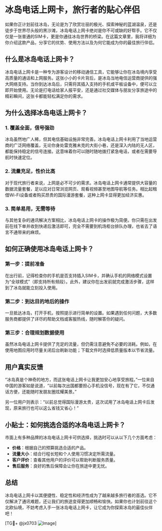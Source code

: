 # 冰岛电话上网卡，旅行者的贴心伴侣

如果你正计划前往冰岛，无论是为了欣赏壮丽的极光、探索神秘的蓝湖温泉，还是徒步于世界尽头般的黑沙滩，冰岛电话上网卡绝对是你不可或缺的好帮手。它不仅仅是一张普通的SIM卡，更是你通往冰岛世界的桥梁。在这篇文章里，我将详细为你介绍这款产品，分享它的优势、使用方法以及为何它能成为你的最佳旅行伴侣。

## 什么是冰岛电话上网卡？

冰岛电话上网卡是一种专为游客设计的移动通信工具，它能够让你在冰岛境内享受高质量的通话和上网服务。这张小小的卡片背后，是冰岛当地电信运营商提供的强大网络支持。当你到达冰岛后，只需将其插入支持的手机或平板设备中，便可以立即开始使用。无论是打电话给家人报平安，还是通过社交媒体与朋友分享旅途中的精彩瞬间，这张卡都能轻松满足你的需求。

## 为什么选择冰岛电话上网卡？

### 1. **覆盖全面，信号强劲**
冰岛虽然地广人稀，但其电信基础设施非常完善。冰岛电话上网卡利用了当地运营商的广泛网络覆盖，无论你身处雷克雅未克的大街小巷，还是深入内陆的无人区，都能保持稳定的信号连接。这意味着你可以随时随地拨打紧急电话，或者在需要导航时快速定位。

### 2. **流量充足，性价比高**
对于现代旅行者来说，上网是必不可少的需求。冰岛电话上网卡通常提供大容量的数据流量套餐，足以应对日常浏览网页、观看视频甚至地图导航等任务。相比起租借Wi-Fi设备或者购买昂贵的国际漫游套餐，这种上网卡显得更加经济实惠。

### 3. **简单易用，无需等待**
与其他复杂的通讯解决方案相比，冰岛电话上网卡的操作极为简便。你只需在出发前在线下单并收到快递后激活即可，完全不需要到机场柜台排队办理，也省去了语言不通带来的麻烦。

## 如何正确使用冰岛电话上网卡？

### 第一步：提前准备
在出行前，记得检查你的手机是否支持插入SIM卡，并确认手机的网络模式设置为“全球模式”（即支持所有频段）。此外，建议你在出发前就完成激活步骤，这样到了冰岛就能立刻投入使用。

### 第二步：到达目的地后的操作
一旦抵达冰岛，打开手机，按照提示进行简单的设置。如果遇到任何问题，大多数服务商都提供了详尽的帮助文档或客服热线，随时解答你的疑问。

### 第三步：合理规划数据使用
虽然冰岛电话上网卡提供了充足的流量，但仍需注意避免不必要的消耗。例如，在使用地图应用时尽量关闭后台刷新功能；下载文件时选择低质量版本以节省流量。

## 用户真实反馈

“冰岛真是个神奇的地方，而这张电话上网卡让我更加安心地享受旅程。”一位来自中国的游客如是说道，“以前每次出国都要担心手机没信号，现在有了它，不仅通话方便，还能随时发朋友圈炫耀美景。”

另一位用户则表示：“以前总觉得国际漫游太贵，这次试用了冰岛电话上网卡后发现，原来旅行也可以这么省钱又省心！”

## 小贴士：如何挑选合适的冰岛电话上网卡？

市面上有多种品牌的冰岛电话上网卡可供选择，挑选时可以从以下几个方面考虑：

- **价格**：根据自己的预算挑选合适的产品。
- **流量大小**：结合行程长短和个人使用习惯决定所需流量。
- **客户评价**：查看其他用户的评价可以帮助判断服务质量。
- **售后服务**：良好的售后保障会让你在旅途中更无忧。

## 总结

冰岛电话上网卡以其便捷性、稳定性和经济性成为了越来越多旅行者的首选。它不仅解决了通讯难题，还让我们的旅途变得更加顺畅和愉快。如果你也计划前往这个北欧仙境，不妨考虑入手一张冰岛电话上网卡，让它成为你探索冰岛的最佳伙伴吧！

[TG💪+ @jx0703 ![Image](https://github.com/user-attachments/assets/dbca1d08-cadb-493c-b0ec-ad6f7a83f270)]